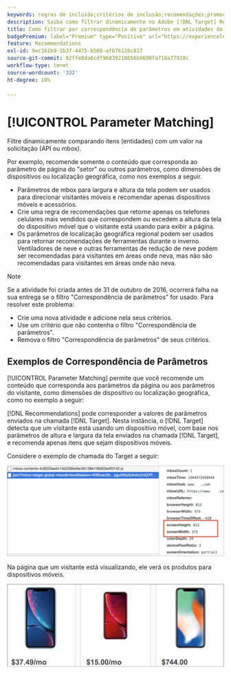 ```yaml
---
keywords: regras de inclusão;critérios de inclusão;recomendações;promoção;promoções;filtragem dinâmica;dinâmico;correspondência de parâmetros
description: Saiba como filtrar dinamicamente no Adobe [!DNL Target] Recommendations comparando itens (entidades) com um valor na solicitação (API ou mbox).
title: Como filtrar por correspondência de parâmetros em atividades do Recommendations?
badgePremium: label="Premium" type="Positive" url="https://experienceleague.adobe.com/docs/target/using/introduction/intro.html?lang=en#premium newtab=true" tooltip="Consulte o que está incluído no Target Premium."
feature: Recommendations
exl-id: 9ec161b9-1b37-4475-b508-af676126c817
source-git-commit: 02ffe8da6cdf96039218656b9690fa719a77910c
workflow-type: tm+mt
source-wordcount: '332'
ht-degree: 10%

---
```


# [!UICONTROL Parameter Matching]

Filtre dinamicamente comparando itens (entidades) com um valor na solicitação (API ou mbox).

Por exemplo, recomende somente o conteúdo que corresponda ao parâmetro de página do &quot;setor&quot; ou outros parâmetros, como dimensões de dispositivos ou localização geográfica, como nos exemplos a seguir.

* Parâmetros de mbox para largura e altura da tela podem ser usados para direcionar visitantes móveis e recomendar apenas dispositivos móveis e acessórios.
* Crie uma regra de recomendações que retorne apenas os telefones celulares mais vendidos que correspondem ou excedem a altura da tela do dispositivo móvel que o visitante está usando para exibir a página.
* Os parâmetros de localização geográfica regional podem ser usados para retornar recomendações de ferramentas durante o inverno. Ventiladores de neve e outras ferramentas de redução de neve podem ser recomendadas para visitantes em áreas onde neva, mas não são recomendadas para visitantes em áreas onde não neva.

>[!NOTE]
>
>Se a atividade foi criada antes de 31 de outubro de 2016, ocorrerá falha na sua entrega se o filtro &quot;Correspondência de parâmetros&quot; for usado. Para resolver este problema:
>
>* Crie uma nova atividade e adicione nela seus critérios.
>* Use um critério que não contenha o filtro &quot;Correspondência de parâmetros&quot;.
>* Remova o filtro &quot;Correspondência de parâmetros&quot; de seus critérios.

## Exemplos de Correspondência de Parâmetros

[!UICONTROL Parameter Matching] permite que você recomende um conteúdo que corresponda aos parâmetros da página ou aos parâmetros do visitante, como dimensões de dispositivo ou localização geográfica, como no exemplo a seguir:

[!DNL Recommendations] pode corresponder a valores de parâmetros enviados na chamada [!DNL Target]. Nesta instância, o [!DNL Target] detecta que um visitante está usando um dispositivo móvel, com base nos parâmetros de altura e largura da tela enviados na chamada [!DNL Target], e recomenda apenas itens que sejam dispositivos móveis.

Considere o exemplo de chamada do Target a seguir:

![Chamada do Target](/help/main/c-recommendations/c-algorithms/assets/example-target-call-2.png)

Na página que um visitante está visualizando, ele verá os produtos para dispositivos móveis.

![Produtos para dispositivos móveis](/help/main/c-recommendations/c-algorithms/assets/phones.png)
